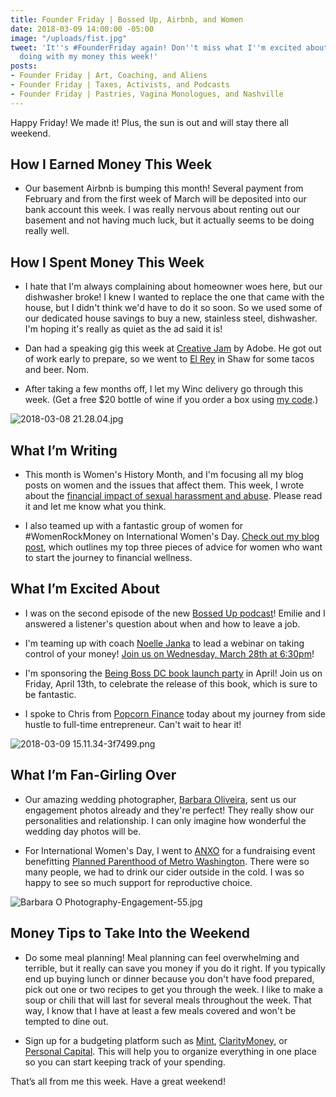 ```yaml
---
title: Founder Friday | Bossed Up, Airbnb, and Women
date: 2018-03-09 14:00:00 -05:00
image: "/uploads/fist.jpg"
tweet: 'It''s #FounderFriday again! Don''t miss what I''m excited about and what I''m
  doing with my money this week!'
posts:
- Founder Friday | Art, Coaching, and Aliens
- Founder Friday | Taxes, Activists, and Podcasts
- Founder Friday | Pastries, Vagina Monologues, and Nashville
---
```


Happy Friday! We made it! Plus, the sun is out and will stay there all weekend. 

## How I Earned Money This Week

* Our basement Airbnb is bumping this month! Several payment from February and from the first week of March will be deposited into our bank account this week. I was really nervous about renting out our basement and not having much luck, but it actually seems to be doing really well.

## **How I Spent Money This Week**

* I hate that I'm always complaining about homeowner woes here, but our dishwasher broke! I knew I wanted to replace the one that came with the house, but I didn't think we'd have to do it so soon. So we used some of our dedicated house savings to buy a new, stainless steel, dishwasher. I'm hoping it's really as quiet as the ad said it is!

* Dan had a speaking gig this week at [Creative Jam](https://nvite.com/CreativeJam/gwu2018) by Adobe. He got out of work early to prepare, so we went to [El Rey](https://elreydc.com/) in Shaw for some tacos and beer. Nom.

* After taking a few months off, I let my Winc delivery go through this week. (Get a free $20 bottle of wine if you order a box using [my code](https://www.winc.com/hi/gmz0di35gxr).)

![2018-03-08 21.28.04.jpg](/uploads/2018-03-08%2021.28.04.jpg)

## **What I’m Writing**

* This month is Women's History Month, and I'm focusing all my blog posts on women and the issues that affect them. This week, I wrote about the [financial impact of sexual harassment and abuse](https://www.maggiegermano.com/blog/the-financial-impact-of-sexual-harassment-abuse/). Please read it and let me know what you think.

* I also teamed up with a fantastic group of women for #WomenRockMoney on International Women's Day. [Check out my blog post](https://www.maggiegermano.com/blog/womenrockmoney/), which outlines my top three pieces of advice for women who want to start the journey to financial wellness.

## **What I’m Excited About**

* I was on the second episode of the new [Bossed Up podcast](https://bossedup.org/episode02/)! Emilie and I answered a listener's question about when and how to leave a job.

* I'm teaming up with coach [Noelle Janka](http://www.noellejanka.com/) to lead a webinar on taking control of your money! [Join us on Wednesday, March 28th at 6:30pm](https://www.maggiegermano.com/other-events/webinar-how-to-take-control-of-your-money/)!

* I'm sponsoring the [Being Boss DC book launch party](https://www.eventbrite.com/e/being-boss-dc-book-launch-party-tickets-43800308903) in April! Join us on Friday, April 13th, to celebrate the release of this book, which is sure to be fantastic.

* I spoke to Chris from [Popcorn Finance](https://popcornfinance.com/) today about my journey from side hustle to full-time entrepreneur. Can't wait to hear it!

![2018-03-09 15.11.34-3f7499.png](/uploads/2018-03-09%2015.11.34-3f7499.png)

## **What I’m Fan-Girling Over**

* Our amazing wedding photographer, [Barbara Oliveira](http://www.barbaraophotography.com/), sent us our engagement photos already and they're perfect! They really show our personalities and relationship. I can only imagine how wonderful the wedding day photos will be.

* For International Women's Day, I went to [ANXO](http://www.anxodc.com/) for a fundraising event benefitting [Planned Parenthood of Metro Washington](https://www.plannedparenthood.org/planned-parenthood-metropolitan-washington-dc). There were so many people, we had to drink our cider outside in the cold. I was so happy to see so much support for reproductive choice.

![Barbara O Photography-Engagement-55.jpg](/uploads/Barbara%20O%20Photography-Engagement-55.jpg)

## **Money Tips to Take Into the Weekend**

* Do some meal planning! Meal planning can feel overwhelming and terrible, but it really can save you money if you do it right. If you typically end up buying lunch or dinner because you don't have food prepared, pick out one or two recipes to get you through the week. I like to make a soup or chili that will last for several meals throughout the week. That way, I know that I have at least a few meals covered and won't be tempted to dine out.

* Sign up for a budgeting platform such as [Mint](http://www.mint.com), [ClarityMoney](https://claritymoney.com/), or [Personal Capital](http://www.personalcapital.com). This will help you to organize everything in one place so you can start keeping track of your spending.

That’s all from me this week. Have a great weekend!
